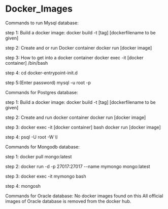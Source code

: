 # Docker_Images

Commands to run Mysql database:

step 1:
Build a docker image:
docker build -t [tag] [dockerfilename to be given]

step 2:
Create and or run Docker container
docker run [docker image]

step 3:
How to get into a docker container
docker exec -it [docker container] /bin/bash

step 4:
cd docker-entrypoint-init.d
  
step 5:(Enter password)
mysql -u root -p

Commands for Postgres database:

step 1:
Build a docker image:
docker build -t [tag] [dockerfilename to be given]

step 2:
Create and run docker container
docker run [docker image]

step 3:
docker exec -it [docker container] bash
docker run [docker image]

step 4:
psql -U root -W
\l

Commands for Mongodb database:

step 1:
docker pull mongo:latest

step 2:
docker run -d -p 27017:27017 --name mymongo mongo:latest

step 3:
docker exec -it mymongo bash

step 4:
mongosh
 
Commands for Oracle database:
No docker images found on this
All official images of Oracle database is removed from the docker hub.
